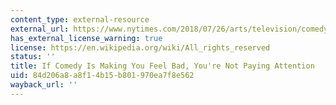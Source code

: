 ```yaml
---
content_type: external-resource
external_url: https://www.nytimes.com/2018/07/26/arts/television/comedy-cultural-power.html
has_external_license_warning: true
license: https://en.wikipedia.org/wiki/All_rights_reserved
status: ''
title: If Comedy Is Making You Feel Bad, You're Not Paying Attention
uid: 84d206a8-a8f1-4b15-b801-970ea7f8e562
wayback_url: ''
---
```

